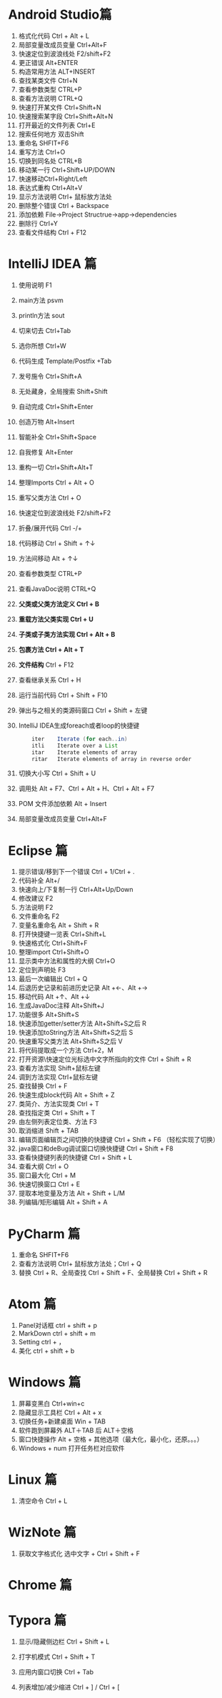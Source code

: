 # Android Studio篇

1. 格式化代码 Ctrl + Alt + L
2. 局部变量改成员变量 Ctrl+Alt+F
3. 快速定位到波浪线处 F2/shift+F2
4. 更正错误 Alt+ENTER
5. 构造常用方法 ALT+INSERT
6. 查找某类文件 Ctrl+N
7. 查看参数类型 CTRL+P
8. 查看方法说明 CTRL+Q
9. 快速打开某文件 Ctrl+Shift+N
10. 快速搜索某字段 Ctrl+Shift+Alt+N
11. 打开最近的文件列表 Ctrl+E
12. 搜索任何地方 双击Shift
13. 重命名 SHFIT+F6
14. 重写方法 Ctrl+O
15. 切换到同名处 CTRL+B
16. 移动某一行 Ctrl+Shift+UP/DOWN
17. 快速移动Ctrl+Right/Left
18. 表达式重构 Ctrl+Alt+V
19. 显示方法说明 Ctrl+ 鼠标放方法处
20. 删除整个错误 Ctrl + Backspace
21. 添加依赖 File->Project Structrue->app->dependencies
22. 删除行 Ctrl+Y 
23. 查看文件结构 Ctrl + F12

# IntelliJ IDEA 篇

1. 使用说明  F1

2. main方法    psvm

3. println方法    sout

4. 切来切去    Ctrl+Tab

5. 选你所想    Ctrl+W

6. 代码生成    Template/Postfix +Tab

7. 发号施令    Ctrl+Shift+A

8. 无处藏身，全局搜索    Shift+Shift

9. 自动完成    Ctrl+Shift+Enter

10. 创造万物    Alt+Insert

11. 智能补全    Ctrl+Shift+Space

12. 自我修复    Alt+Enter

13. 重构一切    Ctrl+Shift+Alt+T

14. 整理Imports    Ctrl + Alt + O

15. 重写父类方法    Ctrl + O

16. 快速定位到波浪线处 F2/shift+F2

17. 折叠/展开代码    Ctrl -/+

18. 代码移动    Ctrl + Shift + ↑↓

19. 方法间移动    Alt + ↑↓

20. 查看参数类型 CTRL+P

21. 查看JavaDoc说明 CTRL+Q

22. **父类或父类方法定义    Ctrl + B**

23. **重载方法父类实现 Ctrl + U**

24. **子类或子类方法实现    Ctrl + Alt + B**

25. **包裹方法    Ctrl + Alt + T**

26. **文件结构**    Ctrl + F12

27. 查看继承关系  Ctrl + H

28. 运行当前代码   Ctrl + Shift + F10

29. 弹出与之相关的类源码窗口    Ctrl + Shift + 左键

30. IntelliJ IDEA生成foreach或者loop的快捷键 

    ```java
        iter    Iterate (for each..in)   
        itli    Iterate over a List  
        itar    Iterate elements of array   
        ritar   Iterate elements of array in reverse order   
    ```

31. 切换大小写 Ctrl + Shift + U

32. 调用处 Alt + F7、Ctrl + Alt + H、Ctrl + Alt + F7

33. POM 文件添加依赖 Alt + Insert

34. 局部变量改成员变量 Ctrl+Alt+F


# Eclipse 篇

1. 提示错误/移到下一个错误    Ctrl + 1/Ctrl + .
2. 代码补全 Alt+/
3. 快速向上/下复制一行 Ctrl+Alt+Up/Down
4. 修改建议 F2
5. 方法说明 F2
6. 文件重命名 F2
7. 变量名重命名 Alt + Shift + R
8. 打开快捷键一览表 Ctrl+Shift+L
9. 快速格式化 Ctrl+Shift+F
10. 整理import Ctrl+Shift+O
11. 显示类中方法和属性的大纲 Ctrl+O
12. 定位到声明处 F3
13. 最后一次编辑出 Ctrl + Q
14. 后退历史记录和前进历史记录 Alt +←、Alt +→
15. 移动代码 Alt +↑、Alt +↓
16. 生成JavaDoc注释 Alt+Shift+J
17. 功能很多 Alt+Shift+S
18. 快速添加getter/setter方法 Alt+Shift+S之后 R
19. 快速添加toString方法 Alt+Shift+S之后 S
20. 快速重写父类方法 Alt+Shift+S之后 V
21. 将代码提取成一个方法 Ctrl+2，M
22. 打开资源\快速定位光标选中文字所指向的文件 Ctrl + Shift + R
23. 查看方法实现 Shift+鼠标左键
24. 调到方法实现 Ctrl+鼠标左键
25. 查找替换 Ctrl + F
26. 快速生成block代码 Alt + Shift + Z
27. 类简介、方法实现类 Ctrl + T
28. 查找指定类 Ctrl + Shift + T
29. 由左侧列表定位类、方法 F3
30. 取消缩进 Shift + TAB
31. 编辑页面编辑页之间切换的快捷键      Ctrl + Shift + F6 （轻松实现了切换） 
32. java窗口和deBug调试窗口切换快捷键     Ctrl + Shift + F8 
33. 查看快捷键列表的快捷键    Ctrl + Shift + L
34. 查看大纲 Ctrl + O
35. 窗口最大化    Ctrl + M
36. 快速切换窗口    Ctrl + E
37. 提取本地变量及方法    Alt + Shift + L/M
38. 列编辑/矩形编辑    Alt + Shift + A

# PyCharm 篇

1. 重命名 SHFIT+F6
2. 查看方法说明 Ctrl+ 鼠标放方法处；Ctrl + Q
3. 替换 Ctrl + R、全局查找 Ctrl + Shift + F、全局替换 Ctrl + Shift + R  

# Atom 篇

1. Panel对话框 ctrl + shift + p
2. MarkDown ctrl + shift + m
3. Setting ctrl + ，
4. 美化 ctrl + shift + b

# Windows 篇 

1. 屏幕变黑白    Ctrl+win+c
2. 隐藏显示工具栏    Ctrl + Alt + x
3. 切换任务+新建桌面    Win + TAB
4. 软件跑到屏幕外    ALT＋TAB 后 ALT＋空格
5. 窗口快捷操作  Alt + 空格 + 其他选项（最大化，最小化，还原。。。）
6. Windows + num 打开任务栏对应软件

# Linux 篇

1. 清空命令 Ctrl + L

# WizNote 篇

1. 获取文字格式化    选中文字 + Ctrl + Shift + F

# Chrome 篇

#  Typora 篇

1. 显示/隐藏侧边栏    Ctrl + Shift + L

2. 打字机模式    Ctrl + Shift + T

3. 应用内窗口切换    Ctrl + Tab

4. 列表增加/减少缩进    Ctrl + ] / Ctrl + [


